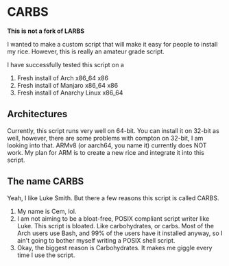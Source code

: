 # CARBS
**This is not a fork of LARBS**


I wanted to make a custom script that will make it easy for people to install my rice. However, this is really an amateur grade script.

I have successfully tested this script on a
1. Fresh install of Arch x86_64 x86
1. Fresh install of Manjaro x86_64 x86
1. Fresh install of Anarchy Linux x86_64

## Architectures
Currently, this script runs very well on 64-bit. You can install it on 32-bit as well, however, there are some problems with compton on 32-bit, I am looking into that. ARMv8 (or aarch64, you name it) currently does NOT work. My plan for ARM is to create a new rice and integrate it into this script.

## The name CARBS

Yeah, I like Luke Smith. But there a few reasons this script is called CARBS.
1. My name is Cem, lol.
1. I am not aiming to be a bloat-free, POSIX compliant script writer like Luke. This script is bloated. Like carbohydrates, or carbs. Most of the Arch users use Bash, and 99% of the users have it installed anyway, so I ain't going to bother myself writing a POSIX shell script.
1. Okay, the biggest reason is Carbohydrates. It makes me giggle every time I use the script.

